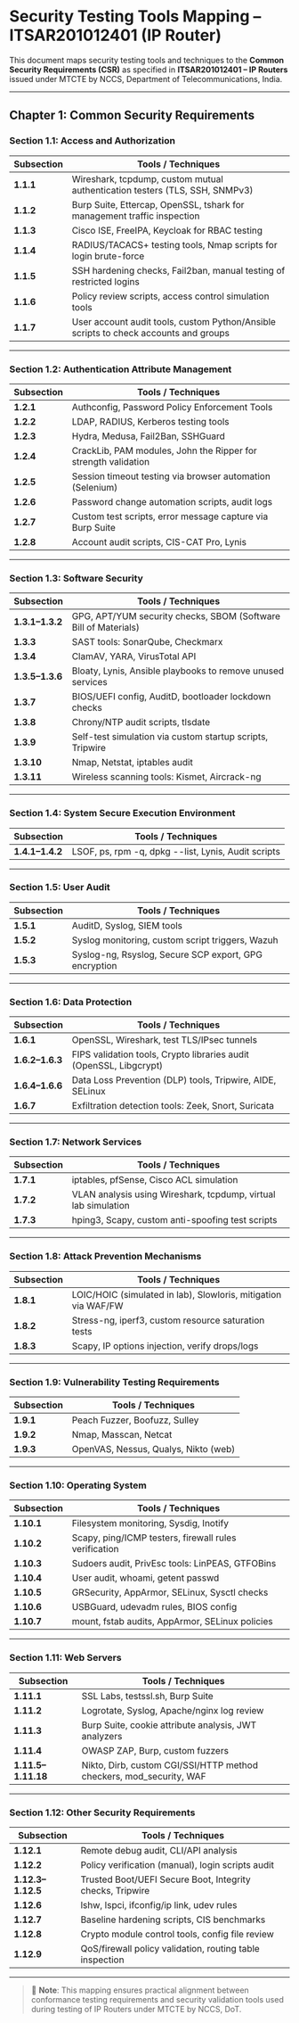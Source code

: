 # Security Testing Tools Mapping – ITSAR201012401 (IP Router)

This document maps security testing tools and techniques to the **Common Security Requirements (CSR)** as specified in **ITSAR201012401 – IP Routers** issued under MTCTE by NCCS, Department of Telecommunications, India.

---

## Chapter 1: Common Security Requirements

### Section 1.1: Access and Authorization

| Subsection | Tools / Techniques |
|------------|---------------------|
| **1.1.1** | Wireshark, tcpdump, custom mutual authentication testers (TLS, SSH, SNMPv3) |
| **1.1.2** | Burp Suite, Ettercap, OpenSSL, tshark for management traffic inspection |
| **1.1.3** | Cisco ISE, FreeIPA, Keycloak for RBAC testing |
| **1.1.4** | RADIUS/TACACS+ testing tools, Nmap scripts for login brute-force |
| **1.1.5** | SSH hardening checks, Fail2ban, manual testing of restricted logins |
| **1.1.6** | Policy review scripts, access control simulation tools |
| **1.1.7** | User account audit tools, custom Python/Ansible scripts to check accounts and groups |

---

### Section 1.2: Authentication Attribute Management

| Subsection | Tools / Techniques |
|------------|---------------------|
| **1.2.1** | Authconfig, Password Policy Enforcement Tools |
| **1.2.2** | LDAP, RADIUS, Kerberos testing tools |
| **1.2.3** | Hydra, Medusa, Fail2Ban, SSHGuard |
| **1.2.4** | CrackLib, PAM modules, John the Ripper for strength validation |
| **1.2.5** | Session timeout testing via browser automation (Selenium) |
| **1.2.6** | Password change automation scripts, audit logs |
| **1.2.7** | Custom test scripts, error message capture via Burp Suite |
| **1.2.8** | Account audit scripts, CIS-CAT Pro, Lynis |

---

### Section 1.3: Software Security

| Subsection | Tools / Techniques |
|------------|---------------------|
| **1.3.1–1.3.2** | GPG, APT/YUM security checks, SBOM (Software Bill of Materials) |
| **1.3.3** | SAST tools: SonarQube, Checkmarx |
| **1.3.4** | ClamAV, YARA, VirusTotal API |
| **1.3.5–1.3.6** | Bloaty, Lynis, Ansible playbooks to remove unused services |
| **1.3.7** | BIOS/UEFI config, AuditD, bootloader lockdown checks |
| **1.3.8** | Chrony/NTP audit scripts, tlsdate |
| **1.3.9** | Self-test simulation via custom startup scripts, Tripwire |
| **1.3.10** | Nmap, Netstat, iptables audit |
| **1.3.11** | Wireless scanning tools: Kismet, Aircrack-ng |

---

### Section 1.4: System Secure Execution Environment

| Subsection | Tools / Techniques |
|------------|---------------------|
| **1.4.1–1.4.2** | LSOF, ps, rpm -q, dpkg --list, Lynis, Audit scripts |

---

### Section 1.5: User Audit

| Subsection | Tools / Techniques |
|------------|---------------------|
| **1.5.1** | AuditD, Syslog, SIEM tools |
| **1.5.2** | Syslog monitoring, custom script triggers, Wazuh |
| **1.5.3** | Syslog-ng, Rsyslog, Secure SCP export, GPG encryption |

---

### Section 1.6: Data Protection

| Subsection | Tools / Techniques |
|------------|---------------------|
| **1.6.1** | OpenSSL, Wireshark, test TLS/IPsec tunnels |
| **1.6.2–1.6.3** | FIPS validation tools, Crypto libraries audit (OpenSSL, Libgcrypt) |
| **1.6.4–1.6.6** | Data Loss Prevention (DLP) tools, Tripwire, AIDE, SELinux |
| **1.6.7** | Exfiltration detection tools: Zeek, Snort, Suricata |

---

### Section 1.7: Network Services

| Subsection | Tools / Techniques |
|------------|---------------------|
| **1.7.1** | iptables, pfSense, Cisco ACL simulation |
| **1.7.2** | VLAN analysis using Wireshark, tcpdump, virtual lab simulation |
| **1.7.3** | hping3, Scapy, custom anti-spoofing test scripts |

---

### Section 1.8: Attack Prevention Mechanisms

| Subsection | Tools / Techniques |
|------------|---------------------|
| **1.8.1** | LOIC/HOIC (simulated in lab), Slowloris, mitigation via WAF/FW |
| **1.8.2** | Stress-ng, iperf3, custom resource saturation tests |
| **1.8.3** | Scapy, IP options injection, verify drops/logs |

---

### Section 1.9: Vulnerability Testing Requirements

| Subsection | Tools / Techniques |
|------------|---------------------|
| **1.9.1** | Peach Fuzzer, Boofuzz, Sulley |
| **1.9.2** | Nmap, Masscan, Netcat |
| **1.9.3** | OpenVAS, Nessus, Qualys, Nikto (web) |

---

### Section 1.10: Operating System

| Subsection | Tools / Techniques |
|------------|---------------------|
| **1.10.1** | Filesystem monitoring, Sysdig, Inotify |
| **1.10.2** | Scapy, ping/ICMP testers, firewall rules verification |
| **1.10.3** | Sudoers audit, PrivEsc tools: LinPEAS, GTFOBins |
| **1.10.4** | User audit, whoami, getent passwd |
| **1.10.5** | GRSecurity, AppArmor, SELinux, Sysctl checks |
| **1.10.6** | USBGuard, udevadm rules, BIOS config |
| **1.10.7** | mount, fstab audits, AppArmor, SELinux policies |

---

### Section 1.11: Web Servers

| Subsection | Tools / Techniques |
|------------|---------------------|
| **1.11.1** | SSL Labs, testssl.sh, Burp Suite |
| **1.11.2** | Logrotate, Syslog, Apache/nginx log review |
| **1.11.3** | Burp Suite, cookie attribute analysis, JWT analyzers |
| **1.11.4** | OWASP ZAP, Burp, custom fuzzers |
| **1.11.5–1.11.18** | Nikto, Dirb, custom CGI/SSI/HTTP method checkers, mod_security, WAF |

---

### Section 1.12: Other Security Requirements

| Subsection | Tools / Techniques |
|------------|---------------------|
| **1.12.1** | Remote debug audit, CLI/API analysis |
| **1.12.2** | Policy verification (manual), login scripts audit |
| **1.12.3–1.12.5** | Trusted Boot/UEFI Secure Boot, Integrity checks, Tripwire |
| **1.12.6** | lshw, lspci, ifconfig/ip link, udev rules |
| **1.12.7** | Baseline hardening scripts, CIS benchmarks |
| **1.12.8** | Crypto module control tools, config file review |
| **1.12.9** | QoS/firewall policy validation, routing table inspection |

---

> 📘 **Note**: This mapping ensures practical alignment between conformance testing requirements and security validation tools used during testing of IP Routers under MTCTE by NCCS, DoT.

